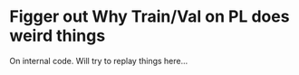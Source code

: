 # Figger out Why Train/Val on PL does weird things

On internal code. Will try to replay things here...
